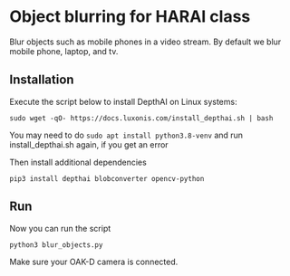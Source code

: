 # Object blurring for HARAI class

Blur objects such as mobile phones in a video stream. By default we blur mobile phone, laptop, and tv.

## Installation

Execute the script below to install DepthAI on Linux systems:
```
sudo wget -qO- https://docs.luxonis.com/install_depthai.sh | bash
```

You may need to do ```sudo apt install python3.8-venv``` and run install_depthai.sh again, if you get an error 

Then install additional dependencies
```
pip3 install depthai blobconverter opencv-python
```

## Run

Now you can run the script
```
python3 blur_objects.py
```

Make sure your OAK-D camera is connected.
